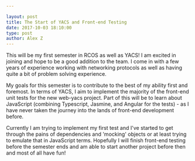 ```yaml
---

layout: post
title: The Start of YACS and Front-end Testing
date: 2017-10-03 18:10:00
type: post
author: Alex Z
---
```


This will be my first semester in RCOS as well as YACS! I am excited in joining and hope to be a good addition to the team. I come in with a few years of experience working with networking protocols as well as having quite a bit of problem solving experience.

My goals for this semester is to contribute to the best of my ability first and foremost. In terms of YACS, I aim to implement the majority of the front-end unit tests for the new web-yacs project. Part of this will be to learn about JavaScript (combining Typescript, Jasmine, and Angular for the tests) - as I have never taken the journey into the lands of front-end development before.

Currently I am trying to implement my first test and I've started to get through the pains of dependencies and 'mocking' objects or at least trying to emulate that in JavaScript terms. Hopefully I will finish front-end testing before the semester ends and am able to start another project before then and most of all have fun!

